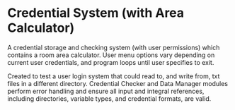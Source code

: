 # Credential System (with Area Calculator)

A credential storage and checking system (with user permissions) which contains a room area calculator.
User menu options vary depending on current user credentials, and program loops until user specifies to exit.

Created to test a user login system that could read to, and write from, txt files in a different directory.
Credential Checker and Data Manager modules perform error handling and ensure all input and integral references, including directories, variable types, and credential formats, are valid.
